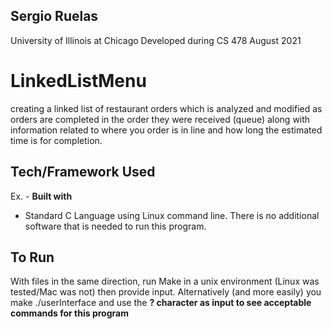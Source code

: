 ## Sergio Ruelas
University of Illinois at Chicago Developed during CS 478 August 2021

# LinkedListMenu
creating a linked list of restaurant orders which is analyzed and modified as orders are completed in the order they were received (queue)
along with information related to where you order is in line and how long the estimated time is for completion.

## Tech/Framework Used
Ex. -
<b>Built with</b>
- Standard C Language using Linux command line. There is no additional software that is needed to run this program.

## To Run
With files in the same direction, run Make in a unix environment (Linux was tested/Mac was not) then provide input.
Alternatively (and more easily) you make ./userInterface and use the <b>?<b> character as input to see acceptable commands for this program
